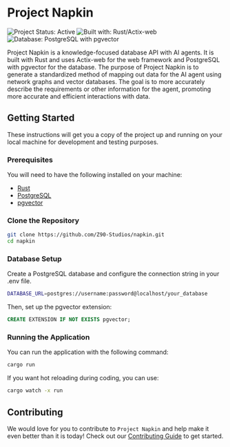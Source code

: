 # Project Napkin

![Project Status: Active](https://img.shields.io/badge/project_status-active-green?style=for-the-badge)
![Built with: Rust/Actix-web](https://img.shields.io/badge/built_with-rust/actix_web-blue?style=for-the-badge)
![Database: PostgreSQL with pgvector](https://img.shields.io/badge/database-postgres_with_pgvector-yellow?style=for-the-badge)

Project Napkin is a knowledge-focused database API with AI agents. It is built with Rust and uses Actix-web for the web framework and PostgreSQL with pgvector for the database. The purpose of Project Napkin is to generate a standardized method of mapping out data for the AI agent using network graphs and vector databases. The goal is to more accurately describe the requirements or other information for the agent, promoting more accurate and efficient interactions with data.

## Getting Started

These instructions will get you a copy of the project up and running on your local machine for development and testing purposes.

### Prerequisites

You will need to have the following installed on your machine:

- [Rust](https://www.rust-lang.org/tools/install)
- [PostgreSQL](https://www.postgresql.org/download/)
- [pgvector](https://github.com/ankane/pgvector)

### Clone the Repository

```bash
git clone https://github.com/Z90-Studios/napkin.git
cd napkin
```

### Database Setup

Create a PostgreSQL database and configure the connection string in your .env file.

```bash
DATABASE_URL=postgres://username:password@localhost/your_database
```

Then, set up the pgvector extension:

```sql
CREATE EXTENSION IF NOT EXISTS pgvector;
```

### Running the Application

You can run the application with the following command:

```bash
cargo run
```

If you want hot reloading during coding, you can use:

```bash
cargo watch -x run
```

## Contributing

We would love for you to contribute to `Project Napkin` and help make it even better than it is today! Check out our [Contributing Guide](CONTRIBUTING.md) to get started.

